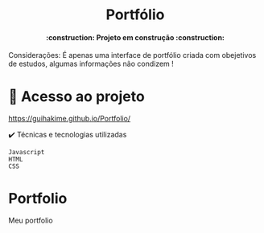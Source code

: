 
<h1 align="center"> Portfólio </h1>


<h4 align="center"> 
    :construction:  Projeto em construção  :construction:
</h4>
<p>Considerações:  É apenas uma interface de portfólio criada com obejetivos de estudos, algumas informações não condizem !</p>

# 📁 Acesso ao projeto
https://guihakime.github.io/Portfolio/


✔️ Técnicas e tecnologias utilizadas

    Javascript
    HTML
    CSS




# Portfolio
 Meu portfolio


